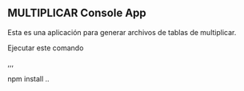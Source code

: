 ## MULTIPLICAR Console App

Esta es una aplicación para generar archivos de tablas de 
multiplicar.

Ejecutar este comando 

,,,

npm install
..